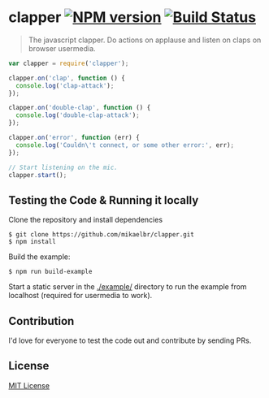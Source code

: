 clapper [![NPM version][npm-image]][npm-url] [![Build Status][travis-image]][travis-url]
===

> The javascript clapper. Do actions on applause and listen on claps on browser usermedia.

```js
var clapper = require('clapper');

clapper.on('clap', function () {
  console.log('clap-attack');
});

clapper.on('double-clap', function () {
  console.log('double-clap-attack');
});

clapper.on('error', function (err) {
  console.log('Couldn\'t connect, or some other error:', err);
});

// Start listening on the mic.
clapper.start();
```


## Testing the Code & Running it locally

Clone the repository and install dependencies

```shell
$ git clone https://github.com/mikaelbr/clapper.git
$ npm install
```

Build the example:

```shell
$ npm run build-example
```

Start a static server in the [./example/](./example) directory to run the example
from localhost (required for usermedia to work).

## Contribution

I'd love for everyone to test the code out and contribute by sending PRs.

## License

[MIT License](http://en.wikipedia.org/wiki/MIT_License)

[npm-url]: https://npmjs.org/package/clapper
[npm-image]: http://img.shields.io/npm/v/clapper.svg?style=flat
[npm-downloads]: http://img.shields.io/npm/dm/clapper.svg?style=flat

[travis-url]: http://travis-ci.org/mikaelbr/clapper
[travis-image]: http://img.shields.io/travis/mikaelbr/clapper.svg?style=flat

